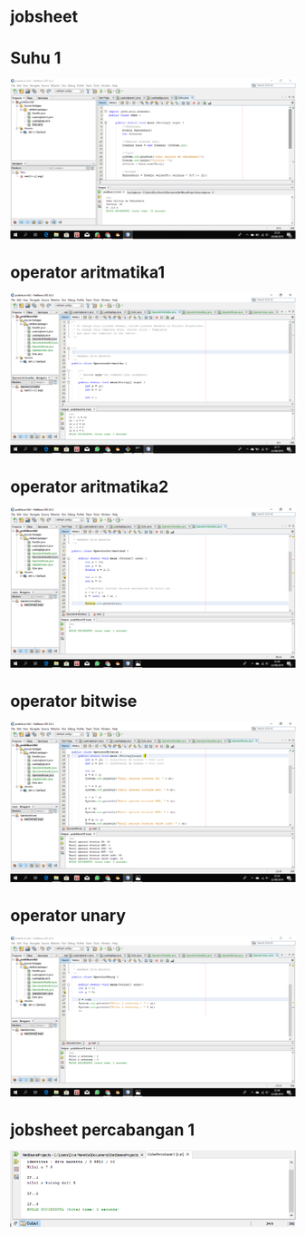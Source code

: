 # jobsheet
# Suhu 1
![Alt Text](https://github.com/divamaretta/jobsheet/blob/master/suhu1.png)
# operator aritmatika1
![Alt Text](https://github.com/divamaretta/jobsheet/blob/master/Screenshot%20(49).png)
# operator aritmatika2
![Alt Text](https://github.com/divamaretta/jobsheet/blob/master/Screenshot%20(50).png)
# operator bitwise 
![Alt Text](https://github.com/divamaretta/jobsheet/blob/master/Screenshot%20(51).png)
# operator unary
![Alt Text](https://github.com/divamaretta/jobsheet/blob/master/Screenshot%20(52).png)
# jobsheet percabangan 1
![Alt text](https://github.com/divamaretta/jobsheet/blob/master/1.png)

